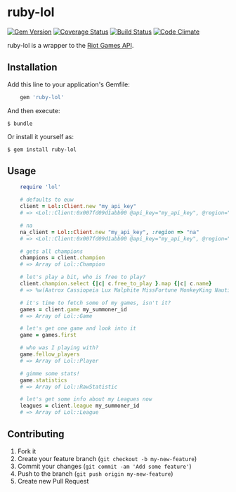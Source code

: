 # ruby-lol
[![Gem Version](https://badge.fury.io/rb/ruby-lol.png)](http://badge.fury.io/rb/ruby-lol) [![Coverage Status](https://coveralls.io/repos/mikamai/ruby-lol/badge.png)](https://coveralls.io/r/mikamai/ruby-lol) [![Build Status](https://travis-ci.org/mikamai/ruby-lol.png?branch=master)](https://travis-ci.org/mikamai/ruby-lol) [![Code Climate](https://codeclimate.com/repos/52a9908c56b102320a0166a4/badges/7e5d4ea4fe9e562f8e4d/gpa.png)](https://codeclimate.com/repos/52a9908c56b102320a0166a4/feed)

ruby-lol is a wrapper to the [Riot Games API](https://developer.riotgames.com).

## Installation

Add this line to your application's Gemfile:

```ruby
    gem 'ruby-lol'
```

And then execute:

    $ bundle

Or install it yourself as:

    $ gem install ruby-lol

## Usage

```ruby
    require 'lol'

    # defaults to euw
    client = Lol::Client.new "my_api_key"
    # => <Lol::Client:0x007fd09d1abb00 @api_key="my_api_key", @region="euw">

    # na
    na_client = Lol::Client.new "my_api_key", :region => "na"
    # => <Lol::Client:0x007fd09d1abb00 @api_key="my_api_key", @region="na">

    # gets all champions
    champions = client.champion
    # => Array of Lol::Champion

    # let's play a bit, who is free to play?
    client.champion.select {|c| c.free_to_play }.map {|c| c.name}
    # => %w(Aatrox Cassiopeia Lux Malphite MissFortune MonkeyKing Nautilus Sivir Talon Taric)

    # it's time to fetch some of my games, isn't it?
    games = client.game my_summoner_id
    # => Array of Lol::Game

    # let's get one game and look into it
    game = games.first

    # who was I playing with?
    game.fellow_players
    # => Array of Lol::Player

    # gimme some stats!
    game.statistics
    # => Array of Lol::RawStatistic

    # let's get some info about my Leagues now
    leagues = client.league my_summoner_id
    # => Array of Lol::League
```

## Contributing

1. Fork it
2. Create your feature branch (`git checkout -b my-new-feature`)
3. Commit your changes (`git commit -am 'Add some feature'`)
4. Push to the branch (`git push origin my-new-feature`)
5. Create new Pull Request
